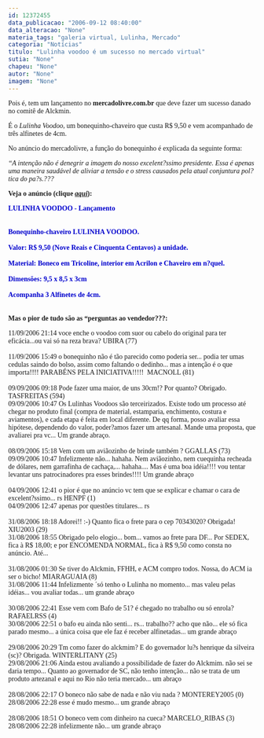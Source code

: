 ```yaml
---
id: 12372455
data_publicacao: "2006-09-12 08:40:00"
data_alteracao: "None"
materia_tags: "galeria virtual, Lulinha, Mercado"
categoria: "Notícias"
titulo: "Lulinha voodoo é um sucesso no mercado virtual"
sutia: "None"
chapeu: "None"
autor: "None"
imagem: "None"
---
```

<p><span style="font-family: Verdana;">Pois &eacute;, tem um lan&ccedil;amento no <strong>mercadolivre.com.br</strong> que deve fazer um sucesso danado no comit&ecirc; de Alckmin.</span></p>
<p><span style="font-family: Verdana;">&Eacute; o <em>Lulinha Voodoo</em>, um bonequinho-chaveiro que custa R$ 9,50 e vem acompanhado de tr&ecirc;s alfinetes de 4cm.</span></p>
<p><span style="font-family: Verdana;">No an&uacute;ncio do mercadolivre, a fun&ccedil;&atilde;o do bonequinho &eacute; explicada da seguinte forma:</span></p>
<p><span style="font-family: Verdana;"><em>&ldquo;A inten&ccedil;&atilde;o n&atilde;o &eacute; denegrir a imagem do nosso excelent?ssimo presidente. Essa &eacute; apenas uma maneira saud&aacute;vel de aliviar a tens&atilde;o e o stress causados pela atual conjuntura pol?tica do pa?s.???</em></span></p>
<p><span style="font-family: Verdana;"><strong>Veja o an&uacute;ncio (clique <em><a href="http://fivenews.sjcc.com.br/https:/produto.mercadolivre.com.br/MLB-47408424-lulinha-voodoo-lancamento-lula-vudu-_JM" target="_blank" rel="noopener noreferrer">aqui</a></em>):</strong></span></p>
<p><span style="font-family: Verdana;"><strong><span style="color: mediumblue;">LULINHA VOODOO - Lan&ccedil;amento<br /><br />&nbsp;<br />Bonequinho-chaveiro LULINHA VOODOO.<br />&nbsp;<br />Valor: R$ 9,50 (Nove Reais e Cinquenta Centavos) a unidade.<br />&nbsp;<br />Material: Boneco em Tricoline, interior em Acrilon e Chaveiro em n?quel.<br />&nbsp;<br />Dimens&otilde;es: 9,5 x 8,5 x 3cm<br />&nbsp;<br />Acompanha 3 Alfinetes de 4cm.<br /></span></strong>&nbsp;<br />&nbsp;<br /><strong>Mas o&nbsp;pior de tudo s&atilde;o as &ldquo;perguntas ao vendedor???:</strong></span></p>
<p><span style="font-family: Verdana;">11/09/2006 21:14 voce enche o voodoo com suor ou cabelo do original para ter efic&aacute;cia...ou vai s&oacute; na reza brava? UBIRA (77) <br />&nbsp; <br />11/09/2006 15:49 o bonequinho n&atilde;o &eacute; t&atilde;o parecido como poderia ser... podia ter umas cedulas saindo do bolso, assim como faltando o dedinho... mas a inten&ccedil;&atilde;o &eacute; o que importa!!!! PARAB&Eacute;NS PELA INICIATIVA!!!!!&nbsp; MACNOLL (81) <br />&nbsp; <br />09/09/2006 09:18 Pode fazer uma maior, de uns 30cm!? Por quanto? Obrigado. TASFREITAS (594)<br />09/09/2006 10:47 Os Lulinhas Voodoos s&atilde;o terceirizados. Existe todo um processo at&eacute; chegar no produto final (compra de material, estamparia, enchimento, costura e aviamentos), e cada etapa &eacute; feita em local diferente. De qq forma, posso avaliar essa hip&oacute;tese, dependendo do valor, poder?amos fazer um artesanal. Mande uma proposta, que avaliarei pra vc... Um grande abra&ccedil;o.&nbsp; <br />&nbsp;<br />08/09/2006 15:18 Vem com um avi&atilde;ozinho de brinde tamb&eacute;m ? GGALLAS (73) <br />09/09/2006 10:47 Infelizmente n&atilde;o... hahaha. Nem avi&atilde;ozinho, nem cuequinha recheada de d&oacute;lares, nem garrafinha de cacha&ccedil;a,... hahaha.... Mas &eacute; uma boa id&eacute;ia!!!! vou tentar levantar uns patrocinadores pra esses brindes!!!! Um grande abra&ccedil;o <br />&nbsp;<br />04/09/2006 12:41 o pior &eacute; que no an&uacute;ncio vc tem que se explicar e chamar o cara de excelent?ssimo... rs HENPF (1)&nbsp; <br />04/09/2006 12:47 apenas por quest&otilde;es titulares... rs <br />&nbsp;<br />31/08/2006 18:18 Adorei!! :-) Quanto fica o frete para o cep 70343020? Obrigada! XIU2003 (29) <br />31/08/2006 18:55 Obrigado pelo elogio... bom... vamos ao frete para DF... Por SEDEX, fica &agrave; R$ 18,00; e por ENCOMENDA NORMAL, fica &agrave; R$ 9,50 como consta no an&uacute;ncio. At&eacute;... <br />&nbsp;<br />31/08/2006 01:30 Se tiver do Alckmin, FFHH, e ACM compro todos. Nossa, do ACM ia ser o bicho! MIARAGUAIA (8) <br />31/08/2006 11:44 Infelizmente &acute;s&oacute; tenho o Lulinha no momento... mas valeu pelas id&eacute;ias... vou avaliar todas... um grande abra&ccedil;o <br />&nbsp;<br />30/08/2006 22:41 Esse vem com Bafo de 51? &eacute; chegado no trabalho ou s&oacute; enrola? RAFAELRSS (4) <br />30/08/2006 22:51 o bafo eu ainda n&atilde;o senti... rs... trabalho?? acho que n&atilde;o... ele s&oacute; fica parado mesmo... a &uacute;nica coisa que ele faz &eacute; receber alfinetadas... um grande abra&ccedil;o <br />&nbsp;<br />29/08/2006 20:29 Tm como fazer do alckmim? E do governador lu?s henrique da silveira (sc)? Obrigada. WINTERLITANY (25) <br />29/08/2006 21:06 Ainda estou avaliando a possibilidade de fazer do Alckmim. n&atilde;o sei se daria tempo... Quanto ao governador de SC, n&atilde;o tenho inten&ccedil;&atilde;o... n&atilde;o se trata de um produto artezanal e aqui no Rio n&atilde;o teria mercado... um abra&ccedil;o <br />&nbsp;<br />28/08/2006 22:17 O boneco n&atilde;o sabe de nada e n&atilde;o viu nada ? MONTEREY2005 (0) <br />28/08/2006 22:28 esse &eacute; mudo mesmo... um grande abra&ccedil;o <br />&nbsp;<br />28/08/2006 18:51 O boneco vem com dinheiro na cueca? MARCELO_RIBAS (3) <br />28/08/2006 22:28 infelizmente n&atilde;o... um grande abra&ccedil;o</span></p>
